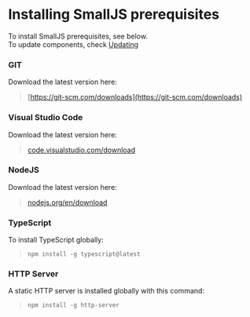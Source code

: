 # Installing SmallJS prerequisites

To install SmallJS prerequisites, see below.\
To update components, check [Updating](Updating.md)

### GIT
Download the latest version here:
> [https://git-scm.com/downloads](https://git-scm.com/downloads)

### Visual Studio Code
Download the latest version here:
> [code.visualstudio.com/download](https://code.visualstudio.com/download)

### NodeJS
Download the latest version here:
> [nodejs.org/en/download](https://nodejs.org/en/download)

### TypeScript
To install TypeScript globally:
> `npm install -g typescript@latest`

### HTTP Server
A static HTTP server is installed globally with this command:
> `npm install -g http-server`
